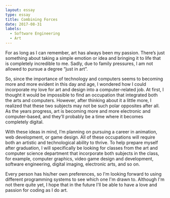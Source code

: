 ```yaml
---
layout: essay
type: essay
title: Combining Forces
date: 2017-08-31
labels:
  - Software Engineering
  - Art
---
```


For as long as I can remember, art has always been my passion. There’s just something about taking a simple emotion or idea and bringing it to life that is completely incredible to me. Sadly, due to family pressures, I am not allowed to pursue a degree “just in art”. 

So, since the importance of technology and computers seems to becoming more and more evident in this day and age, I wondered how I could incorporate my love for art and design into a computer-related job. At first, I thought it would be impossible to find an occupation that integrated both the arts and computers. However, after thinking about it a little more, I realized that these two subjects may not be such polar opposites after all. As the years progress, art is becoming more and more electronic and computer-based, and they’ll probably be a time where it becomes completely digital.

With these ideas in mind, I’m planning on pursuing a career in animation, web development, or game design. All of these occupations will require both an artistic and technological ability to thrive. To help prepare myself after graduation, I will specifically be looking for classes from the art and computer science department that incorporate both subjects in the class, for example, computer graphics, video game design and development, software engineering, digital imaging, electronic arts, and so on. 

Every person has his/her own preferences, so I'm looking forward to using different programming systems to see which one I'm drawn to. Although I'm not there quite yet, I hope that in the future I'll be able to have a love and passion for coding as I do art.
